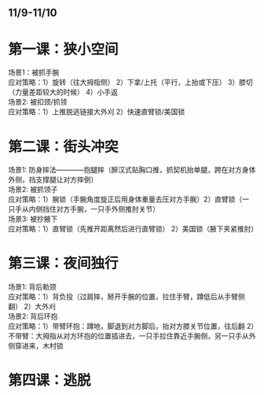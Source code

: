 ## 11/9-11/10  
# 第一课：狭小空间  
场景1：被抓手腕  
应对策略：1）旋转（往大拇指侧） 2）下拿/上托（平行，上抬或下压） 3）膝切（力量差距较大的时候） 4）小手返  
场景2: 被扣颈/抓领  
应对策略：1）上推脱逃链接大外刈 2）快速直臂锁/美国锁  

# 第二课：街头冲突  
场景1: 防身摔法————抱腿摔（醉汉式贴胸口推，抓契机抬单腿，跨在对方身体外侧，挡支撑腿让对方摔倒）  
场景2: 被抓领子  
应对策略：1）腕锁（手腕角度旋正后用身体重量去压对方手腕）2）直臂锁（一只手从内侧挡住对方手腕，一只手外侧推肘关节）  
场景3: 被抄腋下  
应对策略：1）直臂锁（先推开距离然后进行直臂锁） 2）美国锁（腋下夹紧推肘）  

# 第三课：夜间独行  
场景1: 背后勒颈  
应对策略：1）背负投（过肩摔，掰开手腕的位置，拉住手臂，蹲低后从手臂侧翻） 2）大外刈  
场景2: 背后环抱  
应对策略：1）带臂环抱：蹲地，脚退到对方脚后，抬对方膝关节位置，往后翻  2）不带臂：大拇指从对方环抱的位置插进去，一只手拉住靠近手腕侧，另一只手从外侧穿进来，木村锁  
  
# 第四课：逃脱
